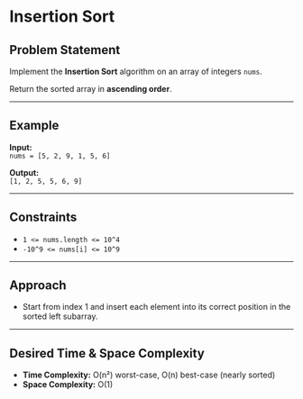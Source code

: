 # Insertion Sort

## Problem Statement

Implement the **Insertion Sort** algorithm on an array of integers `nums`.

Return the sorted array in **ascending order**.

---

## Example

**Input:**  
`nums = [5, 2, 9, 1, 5, 6]`

**Output:**  
`[1, 2, 5, 5, 6, 9]`

---

## Constraints

- `1 <= nums.length <= 10^4`
- `-10^9 <= nums[i] <= 10^9`

---

## Approach

- Start from index 1 and insert each element into its correct position in the sorted left subarray.

---

## Desired Time & Space Complexity

- **Time Complexity:** O(n²) worst-case, O(n) best-case (nearly sorted)
- **Space Complexity:** O(1)
